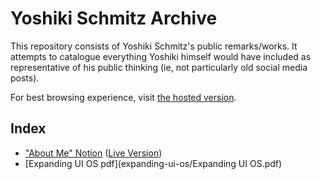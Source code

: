 # Yoshiki Schmitz Archive

This repository consists of Yoshiki Schmitz's public remarks/works. It attempts to catalogue everything Yoshiki himself would have included as representative of his public thinking (ie, not particularly old social media posts).

For best browsing experience, visit [the hosted version](https://yoshikischmitz-archive.github.io/archive/).

## Index

- ["About Me" Notion](about-me-notion-html/About%20Me%20f1cfef8487564cbe993677195b44dc8a.html) ([Live Version](https://www.notion.so/About-Me-7543563c194748f4a500d2c164bd3057))
- [Expanding UI OS pdf](expanding-ui-os/Expanding UI OS.pdf)
